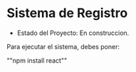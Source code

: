 <h1> Sistema de Registro </h1>  

- Estado del Proyecto: En construccion.

Para ejecutar el sistema, debes poner:

""npm install react""
